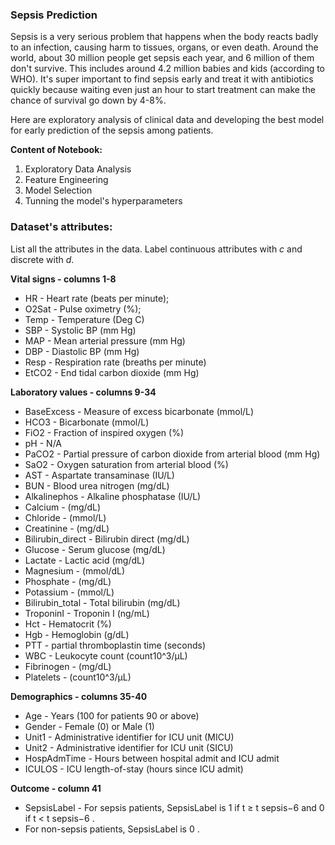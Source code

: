### Sepsis Prediction

Sepsis is a very serious problem that happens when the body reacts badly to an infection, causing harm to tissues, organs, or even death. Around the world, about 30 million people get sepsis each year, and 6 million of them don't survive. This includes around 4.2 million babies and kids (according to WHO). It's super important to find sepsis early and treat it with antibiotics quickly because waiting even just an hour to start treatment can make the chance of survival go down by 4-8%.

Here are exploratory analysis of clinical data and developing the best model for early prediction of the sepsis among patients.

**Content of Notebook:**

1. Exploratory Data Analysis
2. Feature Engineering
3. Model Selection
4. Tunning the model's hyperparameters


### Dataset's attributes:

List all the attributes in the data. Label continuous attributes with *c* and discrete with *d*.

**Vital signs - columns 1-8**
* HR - Heart rate (beats per minute);
* O2Sat - Pulse oximetry (%);
* Temp - Temperature (Deg C)
* SBP - Systolic BP (mm Hg)
* MAP - Mean arterial pressure (mm Hg)
* DBP - Diastolic BP (mm Hg)
* Resp - Respiration rate (breaths per minute)
* EtCO2 - End tidal carbon dioxide (mm Hg)

**Laboratory values - columns 9-34**
* BaseExcess - Measure of excess bicarbonate (mmol/L)
* HCO3 - Bicarbonate (mmol/L)
* FiO2 - Fraction of inspired oxygen (%)
* pH - N/A
* PaCO2 - Partial pressure of carbon dioxide from arterial blood (mm Hg)
* SaO2 - Oxygen saturation from arterial blood (%)
* AST - Aspartate transaminase (IU/L)
* BUN - Blood urea nitrogen (mg/dL)
* Alkalinephos - Alkaline phosphatase (IU/L)
* Calcium - (mg/dL)
* Chloride - (mmol/L)
* Creatinine - (mg/dL)
* Bilirubin_direct - Bilirubin direct (mg/dL)
* Glucose - Serum glucose (mg/dL)
* Lactate - Lactic acid (mg/dL)
* Magnesium - (mmol/dL)
* Phosphate - (mg/dL)
* Potassium - (mmol/L)
* Bilirubin_total - Total bilirubin (mg/dL)
* TroponinI - Troponin I (ng/mL)
* Hct - Hematocrit (%)
* Hgb - Hemoglobin (g/dL)
* PTT - partial thromboplastin time (seconds)
* WBC - Leukocyte count (count10^3/µL)
* Fibrinogen - (mg/dL)
* Platelets - (count10^3/µL)

**Demographics - columns 35-40**
* Age - Years (100 for patients 90 or above)
* Gender - Female (0) or Male (1)
* Unit1 - Administrative identifier for ICU unit (MICU)
* Unit2 - Administrative identifier for ICU unit (SICU)
* HospAdmTime - Hours between hospital admit and ICU admit
* ICULOS - ICU length-of-stay (hours since ICU admit)

**Outcome - column 41**
* SepsisLabel - For sepsis patients, SepsisLabel is  1  if  t ≥ t sepsis−6  and  0  if  t < t sepsis−6 .
* For non-sepsis patients, SepsisLabel is  0 .
